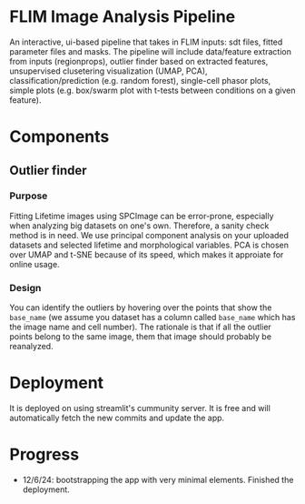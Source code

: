 # FLIM Image Analysis Pipeline
An interactive, ui-based pipeline that takes in FLIM inputs: sdt files, fitted parameter files and masks. The pipeline will include data/feature extraction from inputs (regionprops), outlier finder based on extracted features, unsupervised clusetering visualization (UMAP, PCA), classification/prediction (e.g. random forest), single-cell phasor plots, simple plots (e.g. box/swarm plot with t-tests between conditions on a given feature). 

# Components
## Outlier finder
### Purpose
Fitting Lifetime images using SPCImage can be error-prone, especially when analyzing big datasets on one's own. 
Therefore, a sanity check method is in need. We use principal component analysis on your uploaded datasets and selected lifetime and morphological variables. PCA is chosen over UMAP and t-SNE because of its speed, which makes it approiate for online usage. 

### Design 
You can identify the outliers by hovering over the points that show the `base_name` (we assume you dataset has a column called `base_name` which has the image name and cell number). The rationale is that if all the outlier points belong to the same image, them that image should probably be reanalyzed. 


# Deployment 
It is deployed on using streamlit's cummunity server. It is free and will automatically fetch the new commits and update the app. 

# Progress
- 12/6/24: bootstrapping the app with very minimal elements. Finished the deployment. 
